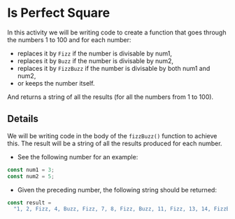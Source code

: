 # Is Perfect Square

In this activity we will be writing code to create a function that goes through the numbers 1 to 100 and for each number:

- replaces it by `Fizz` if the number is divisable by num1,
- replaces it by `Buzz` if the number is divisable by num2,
- replaces it by `FizzBuzz` if the number is divisable by both num1 and num2,
- or keeps the number itself.

And returns a string of all the results (for all the numbers from 1 to 100).

## Details

We will be writing code in the body of the `fizzBuzz()` function to achieve this.
The result will be a string of all the results produced for each number.

- See the following number for an example:

```js
const num1 = 3;
const num2 = 5;
```

- Given the preceding number, the following string should be returned:

```js
const result =
  "1, 2, Fizz, 4, Buzz, Fizz, 7, 8, Fizz, Buzz, 11, Fizz, 13, 14, FizzBuzz, 16, 17, Fizz, 19, Buzz, Fizz, 22, 23, Fizz, Buzz, 26, Fizz, 28, 29, FizzBuzz, 31, 32, Fizz, 34, Buzz, Fizz, 37, 38, Fizz, Buzz, 41, Fizz, 43, 44, FizzBuzz, 46, 47, Fizz, 49, Buzz, Fizz, 52, 53, Fizz, Buzz, 56, Fizz, 58, 59, FizzBuzz, 61, 62, Fizz, 64, Buzz, Fizz, 67, 68, Fizz, Buzz, 71, Fizz, 73, 74, FizzBuzz, 76, 77, Fizz, 79, Buzz, Fizz, 82, 83, Fizz, Buzz, 86, Fizz, 88, 89, FizzBuzz, 91, 92, Fizz, 94, Buzz, Fizz, 97, 98, Fizz, Buzz";
```
